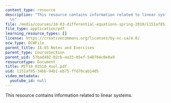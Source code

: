 ```yaml
---
content_type: resource
description: "This resource contains information related to linear systems. \r\n\r\
  \n"
file: /media/courses/18-03-differential-equations-spring-2010/1151af8534bb94b1eb75ffd70cab1405_MIT18_03S10_4sol.pdf
file_type: application/pdf
learning_resource_types: []
license: https://creativecommons.org/licenses/by-nc-sa/4.0/
ocw_type: OCWFile
parent_title: 18.03 Notes and Exercises
parent_type: CourseSection
parent_uid: 57bad402-02cb-ea33-05ef-548784c0e8a9
resourcetype: Document
title: MIT18_03S10_4sol.pdf
uid: 1151af85-34bb-94b1-eb75-ffd70cab1405
video_metadata:
  youtube_id: null
---
```

This resource contains information related to linear systems. 

